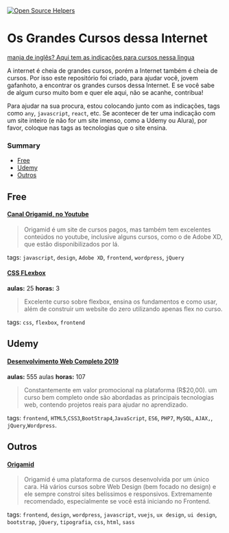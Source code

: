 [![Open Source Helpers](https://www.codetriage.com/rochabianca/the-great-courses-of-the-internet/badges/users.svg)](https://www.codetriage.com/rochabianca/the-great-courses-of-the-internet)

# Os Grandes Cursos dessa Internet

[manja de inglês? Aqui tem as indicações para cursos nessa lingua](https://github.com/rochabianca/the-great-courses-of-the-Internet/blob/master/README.md)

A internet é cheia de grandes cursos, porém a Internet também é cheia de cursos. Por isso este repositório foi criado, para ajudar você, jovem gafanhoto, a encontrar os grandes cursos dessa Internet. E se você sabe de algum curso muito bom e quer ele aqui, não se acanhe, contribua!

Para ajudar na sua procura, estou colocando junto com as indicações, tags como `any`, `javascript`, `react`, etc. Se acontecer de ter uma indicação com um site inteiro (e não for um site imenso, como a Udemy ou Alura), por favor, coloque nas tags as tecnologias que o site ensina.

### Summary

- [Free](https://github.com/rochabianca/the-great-courses-of-the-Internet/blob/master/README_pt-br.md#free)
- [Udemy](https://github.com/rochabianca/the-great-courses-of-the-Internet/blob/master/README_pt-br.md#udemy)
- [Outros](https://github.com/rochabianca/the-great-courses-of-the-Internet/blob/master/README_pt-br.md#outros)

## Free

#### [Canal Origamid, no Youtube](https://www.youtube.com/user/origamidlabs)

> Origamid é um site de cursos pagos, mas também tem excelentes conteúdos no youtube, inclusive alguns cursos, como o de Adobe XD, que estão disponibilizados por lá.

tags: `javascript`, `design`, `Adobe XD`, `frontend`, `wordpress`, `jQuery`

#### [CSS FLexbox](https://www.origamid.com/curso/css-flexbox/)

**aulas:** 25
**horas:** 3

> Excelente curso sobre flexbox, ensina os fundamentos e como usar, além de construir um website do zero utilizando apenas flex no curso.

tags: `css`, `flexbox`, `frontend`

## Udemy

#### [Desenvolvimento Web Completo 2019](https://www.udemy.com/web-completo/)

**aulas:** 555 aulas
**horas:** 107

> Constantemente em valor promocional na plataforma (R$20,00). um curso bem completo onde são abordadas as principais tecnologias web, contendo projetos reais para ajudar no aprendizado.


tags: `frontend`, `HTML5`,`CSS3`,`BootStrap4`,`JavaScript`, `ES6`, `PHP7`, `MySQL`, `AJAX,`, `jQuery`,`Wordpress`.

## Outros

#### [Origamid](https://www.origamid.com/)

> Origamid é uma plataforma de cursos desenvolvida por um único cara. Há vários cursos sobre Web Design (bem focado no design) e ele sempre constroí sites belíssimos e responsivos. Extremamente recomendado, especialmente se você está iniciando no Frontend.

tags: `frontend`, `design`, `wordpress`, `javascript`, `vuejs`, `ux design`, `ui design`, `bootstrap`, `jQuery`, `tipografia`, `css`, `html`, `sass`
